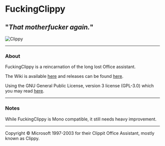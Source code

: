 # FuckingClippy
## "*That motherfucker again.*"

![Clippy](http://didi.wcantin.ca/p/clippy2.png)

---

### About
FuckingClippy is a reincarnation of the long lost Office assistant.

The Wiki is available [here][wiki] and releases can be found [here][releases].

Using the GNU General Public License, version 3 license (GPL-3.0) which you may read [here][license].

---

### Notes
While FuckingClippy is Mono compatible, it still needs heavy improvement.

---

Copyright © Microsoft 1997-2003 for their Clippit Office Assistant, mostly known as Clippy.

[wiki]: https://github.com/guitarxhero/FuckingClippy/wiki
[releases]: https://github.com/guitarxhero/FuckingClippy/releases
[license]: LICENSE